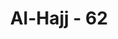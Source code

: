 ---
title: "Al-Hajj - 62"
no: 62
arabic_no: ٦٢
ayah: ذٰلِكَ بِاَنَّ اللّٰهَ هُوَ الْحَقُّ وَاَنَّ مَا يَدْعُوْنَ مِنْ دُوْنِهٖ هُوَ الْبَاطِلُ وَاَنَّ اللّٰهَ هُوَ الْعَلِيُّ الْكَبِيْرُ 
translation: "Demikianlah (kebesaran Allah) karena Allah, Dialah (Tuhan) Yang Hak. Dan apa saja yang mereka seru selain Dia, itulah yang batil, dan sungguh Allah, Dialah Yang Mahatinggi, Mahabesar."
tafsir: "Sifat-sifat yang demikian itu, yaitu kekuasaan yang sempurna, ilmu yang luas dan sempurna, meliputi segala macam ilmu ada pada Allah, karena Dialah yang wajibul-wujud, pasti adanya, mempunyai segala macam sifat kesempurnaan, tidak mempunyai kekurangan sedikit pun. Dialah yang memiliki agama yang benar, yang disampaikan nabi-nabi dan rasul-rasul yang diutus-Nya, yang paling akhir ialah Nabi Muhammad saw. Dialah Tuhan Yang Maha Esa, tiada seorang pun yang menjadi syarikat bagi-Nya. Karena itu beribadah kepada-Nya adalah suatu yang wajib, sesuatu yang paling benar, demikian pula pertolongan-Nya, janji-Nya adalah suatu yang hak. Segala yang disembah selain Allah adalah sembahan yang salah, dan ibadah itu merupakan ibadah yang tidak ada dasarnya. Dia berkuasa menciptakan segala yang dikehendaki-Nya. Jika Dia ingin menciptakan sesuatu, cukuplah Dia mengatakan, \"Jadilah\". Maka terwujudlah barang itu.\n\nSesungguhnya Allah Mahatinggi, semua berada dibawah-Nya da Dia di atas segala sesuatu. Tidak ada sesuatu pun yang menyamainya dalam kekuatan, ketinggian dan kebesaran serta pengetahuan-Nya."
---